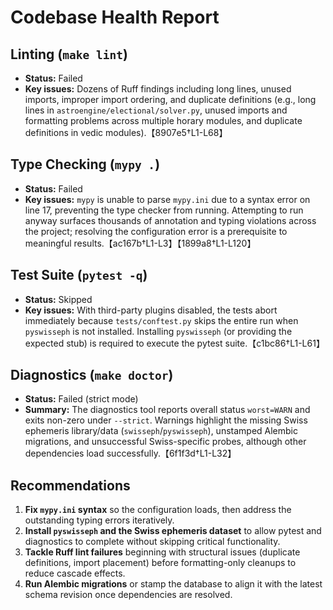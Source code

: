# Codebase Health Report

## Linting (`make lint`)
- **Status:** Failed
- **Key issues:** Dozens of Ruff findings including long lines, unused imports, improper import ordering, and duplicate definitions (e.g., long lines in `astroengine/electional/solver.py`, unused imports and formatting problems across multiple horary modules, and duplicate definitions in vedic modules).【8907e5†L1-L68】

## Type Checking (`mypy .`)
- **Status:** Failed
- **Key issues:** `mypy` is unable to parse `mypy.ini` due to a syntax error on line 17, preventing the type checker from running. Attempting to run anyway surfaces thousands of annotation and typing violations across the project; resolving the configuration error is a prerequisite to meaningful results.【ac167b†L1-L3】【1899a8†L1-L120】

## Test Suite (`pytest -q`)
- **Status:** Skipped
- **Key issues:** With third-party plugins disabled, the tests abort immediately because `tests/conftest.py` skips the entire run when `pyswisseph` is not installed. Installing `pyswisseph` (or providing the expected stub) is required to execute the pytest suite.【c1bc86†L1-L61】

## Diagnostics (`make doctor`)
- **Status:** Failed (strict mode)
- **Summary:** The diagnostics tool reports overall status `worst=WARN` and exits non-zero under `--strict`. Warnings highlight the missing Swiss ephemeris library/data (`swisseph`/`pyswisseph`), unstamped Alembic migrations, and unsuccessful Swiss-specific probes, although other dependencies load successfully.【6f1f3d†L1-L32】

## Recommendations
1. **Fix `mypy.ini` syntax** so the configuration loads, then address the outstanding typing errors iteratively.
2. **Install `pyswisseph` and the Swiss ephemeris dataset** to allow pytest and diagnostics to complete without skipping critical functionality.
3. **Tackle Ruff lint failures** beginning with structural issues (duplicate definitions, import placement) before formatting-only cleanups to reduce cascade effects.
4. **Run Alembic migrations** or stamp the database to align it with the latest schema revision once dependencies are resolved.

